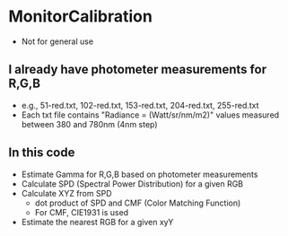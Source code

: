 # MonitorCalibration
- Not for general use

## I already have photometer measurements for R,G,B
- e.g., 51-red.txt, 102-red.txt, 153-red.txt, 204-red.txt, 255-red.txt
- Each txt file contains "Radiance = (Watt/sr/nm/m2)" values measured between 380 and 780nm (4nm step)

## In this code
- Estimate Gamma for R,G,B based on photometer measurements
- Calculate SPD (Spectral Power Distribution) for a given RGB
- Calculate XYZ from SPD
   - dot product of SPD and CMF (Color Matching Function)
   - For CMF, CIE1931 is used
- Estimate the nearest RGB for a given xyY
